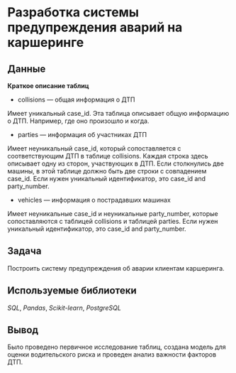 # Разработка системы предупреждения аварий на каршеринге


## Данные

**Краткое описание таблиц**
- collisions — общая информация о ДТП

 Имеет уникальный case_id. Эта таблица описывает общую информацию о ДТП. Например, где оно произошло и когда.
- parties — информация об участниках ДТП

 Имеет неуникальный case_id, который сопоставляется с соответствующим ДТП в таблице collisions. Каждая строка здесь описывает одну из сторон, участвующих в ДТП. Если столкнулись две машины, в этой таблице должно быть две строки с совпадением case_id. Если нужен уникальный идентификатор, это case_id and party_number.
- vehicles — информация о пострадавших машинах

Имеет неуникальные case_id и неуникальные party_number, которые сопоставляются с таблицей collisions и таблицей parties. Если нужен уникальный идентификатор, это case_id and party_number.

## Задача

Построить систему предупреждения об аварии клиентам каршеринга.


## Используемые библиотеки
*SQL*, *Pandas*, *Scikit-learn*, *PostgreSQL*

## Вывод

Было проведено первичное исследование таблиц, создана модель для оценки водительского риска и проведен анализ важности факторов ДТП.